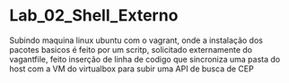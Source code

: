 # Lab_02_Shell_Externo
 Subindo maquina linux ubuntu com o vagrant, onde a instalação dos pacotes basicos é feito por um scritp, solicitado externamente do vagantfile, feito inserção de linha de codigo que sincroniza uma pasta do host com a VM do virtualbox para subir uma API de busca de CEP
